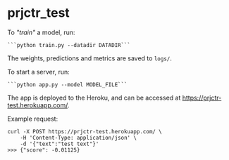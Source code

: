 # prjctr_test

To *"train"* a model, run:

    ```python train.py --datadir DATADIR```

The weights, predictions and metrics are saved to `logs/`.

To start a server, run:

    ```python app.py --model MODEL_FILE```

The app is deployed to the Heroku, and can be accessed at https://prjctr-test.herokuapp.com/. 

Example request:
```
curl -X POST https://prjctr-test.herokuapp.com/ \
    -H 'Content-Type: application/json' \
    -d '{"text":"test text"}'
>>> {"score": -0.01125}
```
